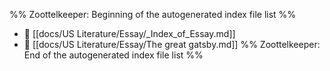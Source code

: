 %% Zoottelkeeper: Beginning of the autogenerated index file list  %%
- 📄 [[docs/US Literature/Essay/_Index_of_Essay.md]]
- 📄 [[docs/US Literature/Essay/The great gatsby.md]]
%% Zoottelkeeper: End of the autogenerated index file list  %%
